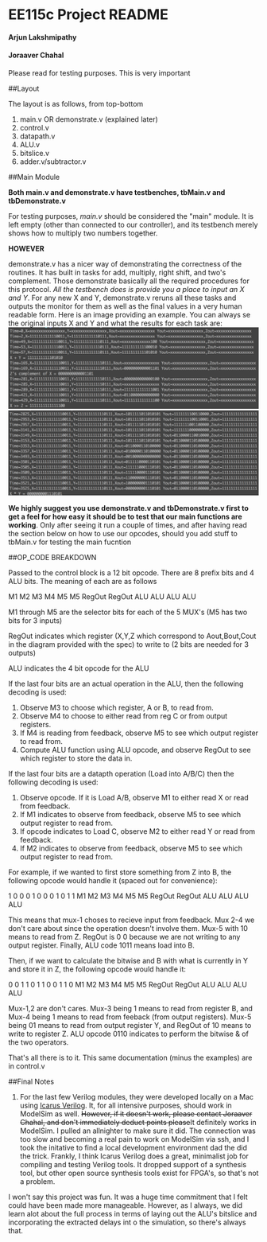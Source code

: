 
# EE115c Project README

#### Arjun Lakshmipathy
#### Joraaver Chahal

Please read for testing purposes. This is very important

##Layout

The layout is as follows, from top-bottom

1. main.v OR demonstrate.v (explained later)
2. control.v
3. datapath.v
4. ALU.v
5. bitslice.v
6. adder.v/subtractor.v

##Main Module

**Both main.v and demonstrate.v have testbenches, tbMain.v and tbDemonstrate.v** 

For testing purposes, *main.v* should be considered the "main" module. It is left empty (other than connected to our controller), and its testbench merely shows how to multiply two numbers together.

**HOWEVER**

demonstrate.v has a nicer way of demonstrating the correctness of the routines. It has built in tasks for add, multiply, right shift, and two's complement. Those demonstrate basically all the required procedures for this protocol. *All the testbench does is provide you a place to input an X and Y*. For any new X and Y, demonstrate.v reruns all these tasks and outputs the monitor for them as well as the final values in a very human readable form.  Here is an image providing an example. You can always se the original inputs X and Y and what the results for each task are:
![add shift complement](demonstrate1.png)
![multiply](demonstrate2.png)

**We highly suggest you use demonstrate.v and tbDemonstrate.v first to get a feel for how easy it should be to test that our main functions are working**. 
Only after seeing it run a couple of times, and after having read the section below on how to use our opcodes, should you add stuff to tbMain.v for testing the main fucntion

  
##OP_CODE BREAKDOWN

Passed to the control block is a 12 bit opcode. There are 8 prefix bits and 4 ALU bits.
The meaning of each are as follows

M1  M2  M3  M4  M5  M5  RegOut RegOut ALU ALU ALU ALU

M1 through M5 are the selector bits for each of the 5 MUX's (M5 has two bits for 3 inputs)

RegOut indicates which register (X,Y,Z which correspond to Aout,Bout,Cout in the diagram provided with the spec) to write to (2 bits are needed for 3 outputs)

ALU indicates the 4 bit opcode for the ALU

If the last four bits are an actual operation in the ALU, then the following decoding is used:

1) Observe M3 to choose which register, A or B, to read from.
2) Observe M4 to choose to either read from reg C or from output registers.
3) If M4 is reading from feedback, observe M5 to see which output register to read from.
4) Compute ALU function using ALU opcode, and observe RegOut to see which register to store the data in.

If the last four bits are a datapth operation (Load into A/B/C) then the following decoding is used:

1) Observe opcode. If it is Load A/B, observe M1 to either read X or read from feedback.
2) If M1 indicates to observe from feedback, observe M5 to see which output register to read from.
3) If opcode indicates to Load C, observe M2 to either read Y or read from feedback.
4) If M2 indicates to observe from feedback, observe M5 to see which output register to read from.

For example, if we wanted to first store something from Z into B, the following opcode would handle it (spaced out for convenience):

1  0  0  0  1  0  0      0      1   0   1   1
M1 M2 M3 M4 M5 M5 RegOut RegOut ALU ALU ALU ALU

This means that mux-1 choses to recieve input from feedback. Mux 2-4 we don't care about since the operation doesn't involve them. Mux-5 with 10 means to read from Z. RegOut is 0 0 because we are not writing to any output register. Finally, ALU code 1011 means load into B.

Then, if we want to calculate the bitwise and B with what is currently in Y and store it in Z, the following opcode would handle it:

0  0  1  1  0  1  1      0      0   1   1   0
M1 M2 M3 M4 M5 M5 RegOut RegOut ALU ALU ALU ALU

Mux-1,2 are don't cares. Mux-3 being 1 means to read from register B, and Mux-4 being 1 means to read from feeback (from output registers). Mux-5 being 01 means to read from output register Y, and RegOut of 10 means to write to register Z. ALU opcode 0110 indicates to perform the bitwise & of the two operators. 

That's all there is to it. This same documentation (minus the examples) are in control.v

##Final Notes

1) For the last few Verilog modules, they were developed locally on a Mac using [Icarus Verilog](http://iverilog.icarus.com/). It, for all intensive purposes, should work in ModelSim as well. ~~However, if it doesn't work, please contact Joraaver Chahal, and don't immediately deduct points please~~It definitely works in ModelSim. I pulled an allnighter to make sure it did. The connection was too slow and becoming a real pain to work on ModelSim via ssh, and I took the initative to find a local development environment dad the did the trick. Frankly, I think Icarus Verilog does a great, minimalist job for compiling and testing Verilog tools. It dropped support of a synthesis tool, but other open source synthesis tools exist for FPGA's, so that's not a problem.

I won't say this project was fun. It was a huge time commitment that I felt could have been made more manageable. However, as I always, we did learn alot about the full process in terms of laying out the ALU's bitslice and incorporating the extracted delays int o the simulation, so there's always that.
